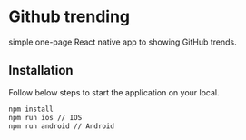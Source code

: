 # Github trending

simple one-page React native app to showing GitHub trends.

## Installation
Follow below steps to start the application on your local.
```bash
npm install
npm run ios // IOS
npm run android // Android
```